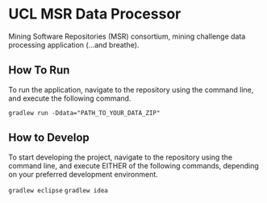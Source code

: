 # UCL MSR Data Processor

Mining Software Repositories (MSR) consortium, mining challenge data processing
application (...and breathe).

## How To Run

To run the application, navigate to the repository using the command line, and
execute the following command.

`gradlew run -Ddata="PATH_TO_YOUR_DATA_ZIP"`

## How to Develop

To start developing the project, navigate to the repository using the command
line, and execute EITHER of the following commands, depending on your preferred
development environment.

`gradlew eclipse`
`gradlew idea`
